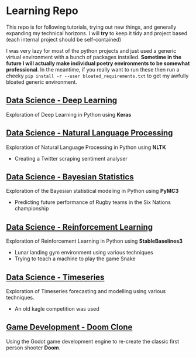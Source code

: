 # Learning Repo

This repo is for following tutorials, trying out new things, and generally expanding my technical horizons.
I will **try** to keep it tidy and project based (each internal project should be self-contained)

I was very lazy for most of the python projects and just used a generic virtual environment with a bunch of packages installed. **Sometime in the future I will actually make individual poetry environments to be somewhat professional**. In the meantime, if you really want to run these then run a cheeky `pip install -r --user bloated_requirements.txt` to get my awfully bloated generic environment.

## [Data Science - Deep Learning](https://github.com/Graphight/Learning#DS-DeepLearning)
  Exploration of Deep Learning in Python using **Keras**
  
## [Data Science - Natural Language Processing](https://github.com/Graphight/Learning#DS-NLP)
  Exploration of Natural Language Processing in Python using **NLTK**
  * Creating a Twitter scraping sentiment analyser

## [Data Science - Bayesian Statistics](https://github.com/Graphight/Learning#DS-BayesianStatistics)
  Exploration of the Bayesian statistical modeling in Python using **PyMC3**
  * Predicting future performance of Rugby teams in the Six Nations championship
  
## [Data Science - Reinforcement Learning](https://github.com/Graphight/Learning#DS-ReinforcementLearning)
  Exploration of Reinforcement Learning in Python using **StableBaselines3**
  * Lunar landing gym environment using various techniques
  * Trying to teach a machine to play the game Snake

## [Data Science - Timeseries](https://github.com/Graphight/Learning#DS-Timeseries)
  Exploration of Timeseries forecasting and modelling using various techniques. 
  * An old kagle competition was used 
 
## [Game Development - Doom Clone](https://github.com/Graphight/Learning#Godot-DoomClone)
  Using the Godot game development engine to re-create the classic first person shooter **Doom**.
